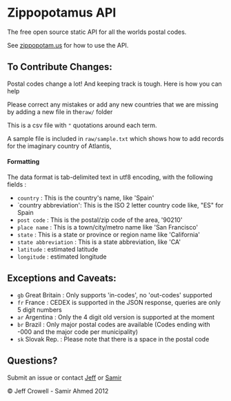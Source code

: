 # Zippopotamus API

The free open source static API for all the worlds postal codes.

See [zippopotam.us](http://www.zippopotam.us) for how to use the API.

## To Contribute Changes:

Postal codes change a lot! And keeping track is tough. Here is how you can help

Please correct any mistakes or add any new countries that we are missing by adding a new file in the`raw/` folder

This is a csv file with `"` quotations around each term.

A sample file is included in `raw/sample.txt` which shows how to add records for the imaginary country of Atlantis,


#### Formatting 
The data format is tab-delimited text in utf8 encoding, with the following fields :

- `country`             : This is the country's name, like 'Spain'
- `country abbreviation': This is the ISO 2 letter country code like, "ES" for Spain 
- `post code`           : This is the postal/zip code of the area, '90210'
- `place name`          : This is a town/city/metro name like 'San Francisco'
- `state`               : This is a state or province or region name like 'California'
- `state abbreviation`  : This is a state abbreviation, like 'CA'
- `latitude`          : estimated latitude 
- `longitude`         : estimated longitude

## Exceptions and Caveats:

- `gb` Great Britain : Only supports 'in-codes', no 'out-codes' supported
- `fr` France : CEDEX is supported in the JSON response, queries are only 5 digit numbers
- `ar` Argentina : Only the 4 digit old version is supported at the moment
- `br` Brazil : Only major postal codes are available (Codes ending with -000 and the major code per municipality)
- `sk` Slovak Rep. : Please note that there is a space in the postal code

## Questions?

Submit an issue or contact [Jeff](http://twitter.com/jeffreycrowell) or [Samir](http://twitter.com/samirahmed_27)

&copy; Jeff Crowell - Samir Ahmed 2012